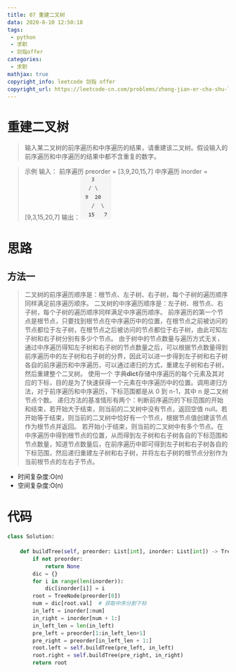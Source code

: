 ```yaml
---
title: 07 重建二叉树
data: 2020-8-10 12:50:18
tags:
 - python
 - 求职
 - 剑指offer
categories:
 - 求职
mathjax: true
copyright_info: leetcode 剑指 offer
copyright_url: https://leetcode-cn.com/problems/zhong-jian-er-cha-shu-lcof/
---
```


# 重建二叉树

> 输入某二叉树的前序遍历和中序遍历的结果，请重建该二叉树。假设输入的前序遍历和中序遍历的结果中都不含重复的数字。

>示例
>输入：
>前序遍历 preorder = [3,9,20,15,7]
  中序遍历 inorder = [9,3,15,20,7]
  输出：![tree_object](./images/tree_object.png)
  
  # 思路
  ## 方法一  
  > 二叉树的前序遍历顺序是：根节点、左子树、右子树，每个子树的遍历顺序同样满足前序遍历顺序。
二叉树的中序遍历顺序是：左子树、根节点、右子树，每个子树的遍历顺序同样满足中序遍历顺序。
前序遍历的第一个节点是根节点，只要找到根节点在中序遍历中的位置，在根节点之前被访问的节点都位于左子树，在根节点之后被访问的节点都位于右子树，由此可知左子树和右子树分别有多少个节点。
由于树中的节点数量与遍历方式无关，通过中序遍历得知左子树和右子树的节点数量之后，可以根据节点数量得到前序遍历中的左子树和右子树的分界，因此可以进一步得到左子树和右子树各自的前序遍历和中序遍历，可以通过递归的方式，重建左子树和右子树，然后重建整个二叉树。
使用一个 字典**dict**存储中序遍历的每个元素及其对应的下标，目的是为了快速获得一个元素在中序遍历中的位置。调用递归方法，对于前序遍历和中序遍历，下标范围都是从 0 到 n-1，其中 n 是二叉树节点个数。
递归方法的基准情形有两个：判断前序遍历的下标范围的开始和结束，若开始大于结束，则当前的二叉树中没有节点，返回空值 null。若开始等于结束，则当前的二叉树中恰好有一个节点，根据节点值创建该节点作为根节点并返回。
若开始小于结束，则当前的二叉树中有多个节点。在中序遍历中得到根节点的位置，从而得到左子树和右子树各自的下标范围和节点数量，知道节点数量后，在前序遍历中即可得到左子树和右子树各自的下标范围，然后递归重建左子树和右子树，并将左右子树的根节点分别作为当前根节点的左右子节点。

 - 时间复杂度:O(n)
 - 空间复杂度:O(n)

# 代码

``` python
class Solution:
    
    def buildTree(self, preorder: List[int], inorder: List[int]) -> TreeNode:
        if not preorder:
            return None
        dic = {}
        for i in range(len(inorder)):
            dic[inorder[i]] = i
        root = TreeNode(preorder[0])
        num = dic[root.val]  # 获取中序分割下标
        in_left = inorder[:num]
        in_right = inorder[num + 1:]
        in_left_len = len(in_left)
        pre_left = preorder[1:in_left_len+1]
        pre_right = preorder[in_left_len + 1:]
        root.left = self.buildTree(pre_left, in_left)
        root.right = self.buildTree(pre_right, in_right)
        return root
```

